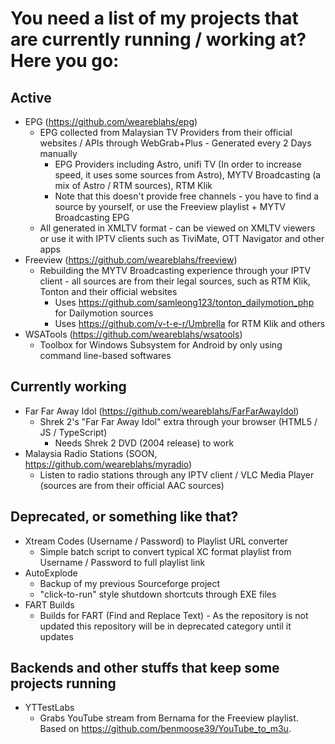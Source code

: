 # You need a list of my projects that are currently running / working at? Here you go:
## Active
 - EPG (https://github.com/weareblahs/epg)
   - EPG collected from Malaysian TV Providers from their official websites / APIs through WebGrab+Plus - Generated every 2 Days manually
     - EPG Providers including Astro, unifi TV (In order to increase speed, it uses some sources from Astro), MYTV Broadcasting (a mix of Astro / RTM sources), RTM Klik
     - Note that this doesn't provide free channels - you have to find a source by yourself, or use the Freeview playlist + MYTV Broadcasting EPG
   - All generated in XMLTV format - can be viewed on XMLTV viewers or use it with IPTV clients such as TiviMate, OTT Navigator and other apps
 - Freeview (https://github.com/weareblahs/freeview)
   - Rebuilding the MYTV Broadcasting experience through your IPTV client - all sources are from their legal sources, such as RTM Klik, Tonton and their official websites
     - Uses https://github.com/samleong123/tonton_dailymotion_php for Dailymotion sources
     - Uses https://github.com/v-t-e-r/Umbrella for RTM Klik and others
 - WSATools (https://github.com/weareblahs/wsatools)
   - Toolbox for Windows Subsystem for Android by only using command line-based softwares
## Currently working
 - Far Far Away Idol (https://github.com/weareblahs/FarFarAwayIdol)
   - Shrek 2's "Far Far Away Idol" extra through your browser (HTML5 / JS / TypeScript)
     - Needs Shrek 2 DVD (2004 release) to work
 - Malaysia Radio Stations (SOON, https://github.com/weareblahs/myradio)
   - Listen to radio stations through any IPTV client / VLC Media Player (sources are from their official AAC sources)

## Deprecated, or something like that?
 - Xtream Codes (Username / Password) to Playlist URL converter
   - Simple batch script to convert typical XC format playlist from Username / Password to full playlist link
 - AutoExplode
   - Backup of my previous Sourceforge project
   - "click-to-run" style shutdown shortcuts through EXE files
 - FART Builds
   - Builds for FART (Find and Replace Text) - As the repository is not updated this repository will be in deprecated category until it updates

## Backends and other stuffs that keep some projects running
 - YTTestLabs
   - Grabs YouTube stream from Bernama for the Freeview playlist. Based on https://github.com/benmoose39/YouTube_to_m3u.
